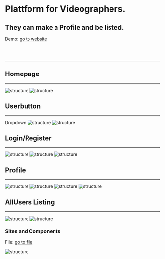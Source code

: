# Plattform for Videographers. 
## They can make a Profile and be listed.
Demo: [go to website](https://ppphiiil.github.io/userplatform/#/)

<br/><br/><hr>


## Homepage
---
![structure](READMEimages/home.png)
![structure](READMEimages/homepage.png)

## Userbutton
---
Dropdown
![structure](READMEimages/UserButton.png)
![structure](READMEimages/userbutton-real.png)

## Login/Register
---
![structure](READMEimages/login.png)
![structure](READMEimages/login-real.png)
![structure](READMEimages/register.png)


## Profile
---
![structure](READMEimages/profilepage.png)
![structure](READMEimages/profile.png)
![structure](READMEimages/profileedit.png)
![structure](READMEimages/edit.png)

## AllUsers Listing
---
![structure](READMEimages/videographer.png)
![structure](READMEimages/profiles.png)


### Sites and Components
File: [go to file](https://drive.google.com/file/d/1oUeDr8qT09trLngmG4Tm22SF3eA2ashQ/view?usp=sharing)

![structure](READMEimages/plan.png)
